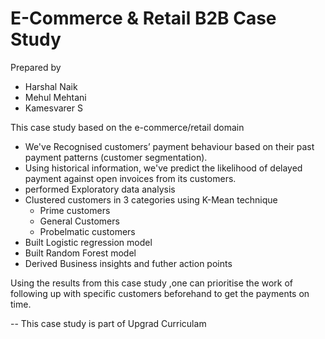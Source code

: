 #  E-Commerce & Retail B2B Case Study
Prepared by
- Harshal Naik
- Mehul Mehtani
- Kamesvarer S


This case study based on the e-commerce/retail domain
- We've Recognised customers’ payment behaviour based on their past payment patterns (customer segmentation).
- Using historical information, we've predict the likelihood of delayed payment against open invoices from its customers.
- performed Exploratory data analysis
- Clustered customers in 3 categories using K-Mean technique
    - Prime customers
    - General Customers
    - Probelmatic customers
- Built Logistic regression model 
- Built Random Forest model
- Derived Business insights and futher action points

Using the results from this  case study ,one can prioritise the work of following up with specific customers beforehand to get the payments on time.


-- This case study is part of Upgrad Curriculam
